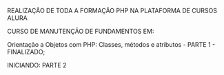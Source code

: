 REALIZAÇÃO DE TODA A FORMAÇÃO PHP NA PLATAFORMA DE CURSOS ALURA


CURSO DE MANUTENÇÃO DE FUNDAMENTOS EM:

Orientação a Objetos com PHP: Classes, métodos e atributos - PARTE 1 - FINALIZADO;

INICIANDO: PARTE 2

